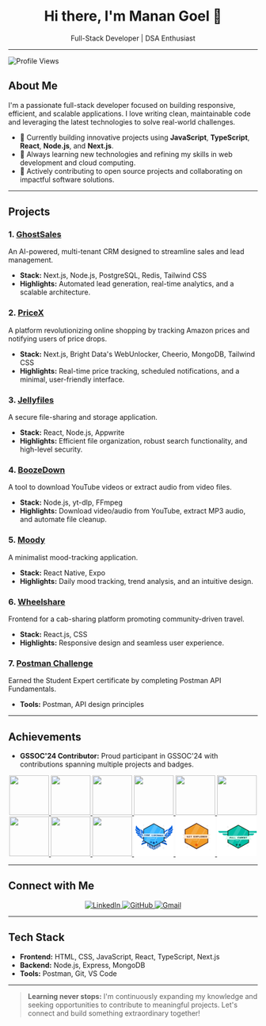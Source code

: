 <h1 align="center">Hi there, I'm Manan Goel 👋</h1>
<p align="center">
  Full-Stack Developer | DSA Enthusiast
</p>

---

<p align="left">
  <img src="https://komarev.com/ghpvc/?username=manan0209&color=blue" alt="Profile Views"/>
</p>

## About Me

I'm a passionate full-stack developer focused on building responsive, efficient, and scalable applications. I love writing clean, maintainable code and leveraging the latest technologies to solve real-world challenges.

- 🔭 Currently building innovative projects using **JavaScript**, **TypeScript**, **React**, **Node.js**, and **Next.js**.
- 🌱 Always learning new technologies and refining my skills in web development and cloud computing.
- 🚀 Actively contributing to open source projects and collaborating on impactful software solutions.

---

## Projects

### 1. [GhostSales](https://ghostsales.vercel.app/)
An AI-powered, multi-tenant CRM designed to streamline sales and lead management.
- **Stack:** Next.js, Node.js, PostgreSQL, Redis, Tailwind CSS
- **Highlights:** Automated lead generation, real-time analytics, and a scalable architecture.

### 2. [PriceX](https://github.com/manan0209/PriceX)
A platform revolutionizing online shopping by tracking Amazon prices and notifying users of price drops.
- **Stack:** Next.js, Bright Data's WebUnlocker, Cheerio, MongoDB, Tailwind CSS
- **Highlights:** Real-time price tracking, scheduled notifications, and a minimal, user-friendly interface.

### 3. [Jellyfiles](https://github.com/manan0209/jellyfiles)
A secure file-sharing and storage application.
- **Stack:** React, Node.js, Appwrite
- **Highlights:** Efficient file organization, robust search functionality, and high-level security.

### 4. [BoozeDown](https://github.com/manan0209/boozedown)
A tool to download YouTube videos or extract audio from video files.
- **Stack:** Node.js, yt-dlp, FFmpeg
- **Highlights:** Download video/audio from YouTube, extract MP3 audio, and automate file cleanup.

### 5. [Moody](https://github.com/manan0209/moody)
A minimalist mood-tracking application.
- **Stack:** React Native, Expo
- **Highlights:** Daily mood tracking, trend analysis, and an intuitive design.

### 6. [Wheelshare](https://github.com/manan0209/Wheelshare)
Frontend for a cab-sharing platform promoting community-driven travel.
- **Stack:** React.js, CSS
- **Highlights:** Responsive design and seamless user experience.

### 7. [Postman Challenge](https://github.com/manan0209/Postman-Challenge)
Earned the Student Expert certificate by completing Postman API Fundamentals.
- **Tools:** Postman, API design principles

---

## Achievements

- **GSSOC'24 Contributor:** Proud participant in GSSOC'24 with contributions spanning multiple projects and badges.
  
<div align="center">
  <a href="https://gssoc.girlscript.tech/leaderboard">
    <img src="https://raw.githubusercontent.com/GSSoC24/Postman-Challenge/main/docs/assets/Postman%20White.png" width="80" height="80" />
    <img src="https://raw.githubusercontent.com/GSSoC24/Postman-Challenge/main/docs/assets/1.png" width="80" height="80" />
    <img src="https://raw.githubusercontent.com/GSSoC24/Postman-Challenge/main/docs/assets/2.png" width="80" height="80" />
    <img src="https://raw.githubusercontent.com/GSSoC24/Postman-Challenge/main/docs/assets/3.png" width="80" height="80" />
    <img src="https://raw.githubusercontent.com/GSSoC24/Postman-Challenge/main/docs/assets/4.png" width="80" height="80" />
    <img src="https://raw.githubusercontent.com/GSSoC24/Postman-Challenge/main/docs/assets/5.png" width="80" height="80" />
    <img src="https://raw.githubusercontent.com/GSSoC24/Postman-Challenge/main/docs/assets/6.png" width="80" height="80" />
    <img src="https://raw.githubusercontent.com/GSSoC24/Postman-Challenge/main/docs/assets/7.png" width="80" height="80" />
    <img src="https://raw.githubusercontent.com/GSSoC24/Postman-Challenge/main/docs/assets/8.png" width="80" height="80" />
    <img src="https://raw.githubusercontent.com/GSSoC24/Contributor/refs/heads/main/assets/Code%20Luminary.png" width="80" height="80" />
    <img src="https://raw.githubusercontent.com/GSSoC24/Contributor/refs/heads/main/assets/Git%20Explorer.png" width="80" height="80" />
    <img src="https://raw.githubusercontent.com/GSSoC24/Contributor/refs/heads/main/assets/Pull%20Expert.png" width="80" height="80" />
  </a>
</div>

---

## Connect with Me

<p align="center">
  <a href="https://linkedin.com/in/curiousmanan" target="_blank">
    <img src="https://img.shields.io/badge/-LinkedIn-0A66C2?style=for-the-badge&logo=linkedin&logoColor=white" alt="LinkedIn"/>
  </a>
  <a href="https://github.com/manan0209" target="_blank">
    <img src="https://img.shields.io/badge/-GitHub-181717?style=for-the-badge&logo=github&logoColor=white" alt="GitHub"/>
  </a>
  <a href="mailto:manangoel0209@gmail.com" target="_blank">
    <img src="https://img.shields.io/badge/-Gmail-D14836?style=for-the-badge&logo=gmail&logoColor=white" alt="Gmail"/>
  </a>
</p>

---

## Tech Stack

- **Frontend:** HTML, CSS, JavaScript, React, TypeScript, Next.js
- **Backend:** Node.js, Express, MongoDB
- **Tools:** Postman, Git, VS Code


---

> **Learning never stops:** I'm continuously expanding my knowledge and seeking opportunities to contribute to meaningful projects. Let's connect and build something extraordinary together!
